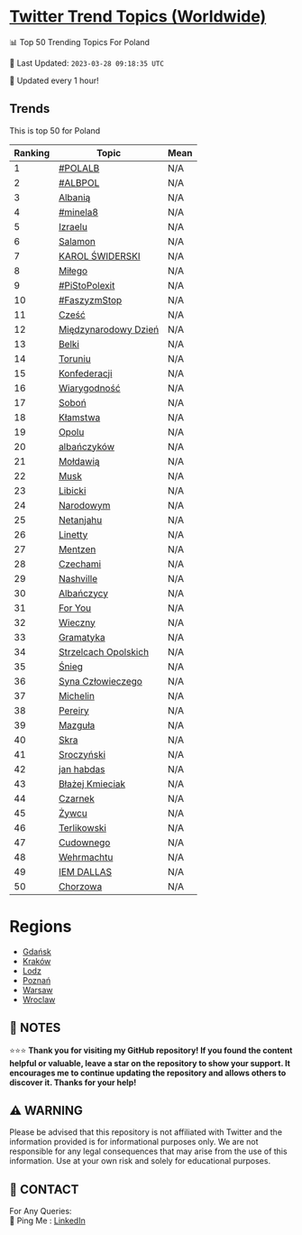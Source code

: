 [Twitter Trend Topics (Worldwide)](https://github.com/ErcinDedeoglu/Twitter-Trend-Topics)
==========


📊 Top 50 Trending Topics For Poland

📆 Last Updated: `2023-03-28 09:18:35 UTC`

🔧 Updated every 1 hour!


## Trends

This is top 50 for Poland

| Ranking | Topic | Mean |
| ------- | ------------ | ------------ |
| 1 | [#POLALB](http://twitter.com/search?q=%23POLALB) | N/A |
| 2 | [#ALBPOL](http://twitter.com/search?q=%23ALBPOL) | N/A |
| 3 | [Albanią](http://twitter.com/search?q=Albani%c4%85) | N/A |
| 4 | [#minela8](http://twitter.com/search?q=%23minela8) | N/A |
| 5 | [Izraelu](http://twitter.com/search?q=Izraelu) | N/A |
| 6 | [Salamon](http://twitter.com/search?q=Salamon) | N/A |
| 7 | [KAROL ŚWIDERSKI](http://twitter.com/search?q=KAROL+%c5%9aWIDERSKI) | N/A |
| 8 | [Miłego](http://twitter.com/search?q=Mi%c5%82ego) | N/A |
| 9 | [#PiStoPolexit](http://twitter.com/search?q=%23PiStoPolexit) | N/A |
| 10 | [#FaszyzmStop](http://twitter.com/search?q=%23FaszyzmStop) | N/A |
| 11 | [Cześć](http://twitter.com/search?q=Cze%c5%9b%c4%87) | N/A |
| 12 | [Międzynarodowy Dzień](http://twitter.com/search?q=Mi%c4%99dzynarodowy+Dzie%c5%84) | N/A |
| 13 | [Belki](http://twitter.com/search?q=Belki) | N/A |
| 14 | [Toruniu](http://twitter.com/search?q=Toruniu) | N/A |
| 15 | [Konfederacji](http://twitter.com/search?q=Konfederacji) | N/A |
| 16 | [Wiarygodność](http://twitter.com/search?q=Wiarygodno%c5%9b%c4%87) | N/A |
| 17 | [Soboń](http://twitter.com/search?q=Sobo%c5%84) | N/A |
| 18 | [Kłamstwa](http://twitter.com/search?q=K%c5%82amstwa) | N/A |
| 19 | [Opolu](http://twitter.com/search?q=Opolu) | N/A |
| 20 | [albańczyków](http://twitter.com/search?q=alba%c5%84czyk%c3%b3w) | N/A |
| 21 | [Mołdawią](http://twitter.com/search?q=Mo%c5%82dawi%c4%85) | N/A |
| 22 | [Musk](http://twitter.com/search?q=Musk) | N/A |
| 23 | [Libicki](http://twitter.com/search?q=Libicki) | N/A |
| 24 | [Narodowym](http://twitter.com/search?q=Narodowym) | N/A |
| 25 | [Netanjahu](http://twitter.com/search?q=Netanjahu) | N/A |
| 26 | [Linetty](http://twitter.com/search?q=Linetty) | N/A |
| 27 | [Mentzen](http://twitter.com/search?q=Mentzen) | N/A |
| 28 | [Czechami](http://twitter.com/search?q=Czechami) | N/A |
| 29 | [Nashville](http://twitter.com/search?q=Nashville) | N/A |
| 30 | [Albańczycy](http://twitter.com/search?q=Alba%c5%84czycy) | N/A |
| 31 | [For You](http://twitter.com/search?q=For+You) | N/A |
| 32 | [Wieczny](http://twitter.com/search?q=Wieczny) | N/A |
| 33 | [Gramatyka](http://twitter.com/search?q=Gramatyka) | N/A |
| 34 | [Strzelcach Opolskich](http://twitter.com/search?q=Strzelcach+Opolskich) | N/A |
| 35 | [Śnieg](http://twitter.com/search?q=%c5%9anieg) | N/A |
| 36 | [Syna Człowieczego](http://twitter.com/search?q=Syna+Cz%c5%82owieczego) | N/A |
| 37 | [Michelin](http://twitter.com/search?q=Michelin) | N/A |
| 38 | [Pereiry](http://twitter.com/search?q=Pereiry) | N/A |
| 39 | [Mazguła](http://twitter.com/search?q=Mazgu%c5%82a) | N/A |
| 40 | [Skra](http://twitter.com/search?q=Skra) | N/A |
| 41 | [Sroczyński](http://twitter.com/search?q=Sroczy%c5%84ski) | N/A |
| 42 | [jan habdas](http://twitter.com/search?q=jan+habdas) | N/A |
| 43 | [Błażej Kmieciak](http://twitter.com/search?q=B%c5%82a%c5%bcej+Kmieciak) | N/A |
| 44 | [Czarnek](http://twitter.com/search?q=Czarnek) | N/A |
| 45 | [Żywcu](http://twitter.com/search?q=%c5%bbywcu) | N/A |
| 46 | [Terlikowski](http://twitter.com/search?q=Terlikowski) | N/A |
| 47 | [Cudownego](http://twitter.com/search?q=Cudownego) | N/A |
| 48 | [Wehrmachtu](http://twitter.com/search?q=Wehrmachtu) | N/A |
| 49 | [IEM DALLAS](http://twitter.com/search?q=IEM+DALLAS) | N/A |
| 50 | [Chorzowa](http://twitter.com/search?q=Chorzowa) | N/A |



# Regions

* [Gdańsk](</Poland/Gdańsk.md>)
* [Kraków](</Poland/Kraków.md>)
* [Lodz](</Poland/Lodz.md>)
* [Poznań](</Poland/Poznań.md>)
* [Warsaw](</Poland/Warsaw.md>)
* [Wroclaw](</Poland/Wroclaw.md>)



## 📝 NOTES

⭐⭐⭐ **Thank you for visiting my GitHub repository! If you found the content helpful or valuable, leave a star on the repository to show your support. It encourages me to continue updating the repository and allows others to discover it. Thanks for your help!**


## ⚠️ WARNING

Please be advised that this repository is not affiliated with Twitter and the information provided is for informational purposes only. We are not responsible for any legal consequences that may arise from the use of this information. Use at your own risk and solely for educational purposes.


## 📨 CONTACT

 For Any Queries:  
            🏓 Ping Me : [LinkedIn](https://www.linkedin.com/in/ercindedeoglu/)
